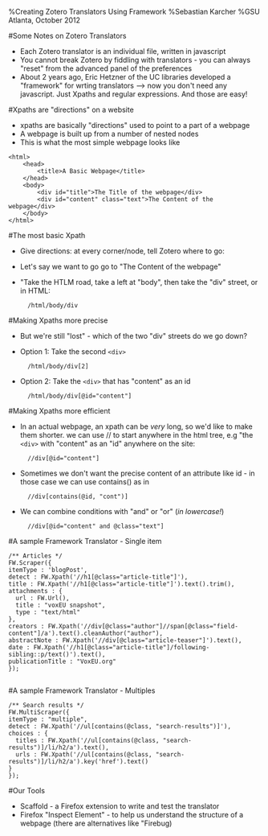 %Creating Zotero Translators Using Framework
%Sebastian Karcher
%GSU Atlanta, October 2012

#Some Notes on Zotero Translators
* Each Zotero translator is an individual file, written in javascript
* You cannot break Zotero by fiddling with translators - you can always "reset" from the advanced panel of the preferences
* About 2 years ago, Eric Hetzner of the UC libraries developed a "framework" for wrting translators --> now you don't need any javascript. Just Xpaths and regular expressions. And those are easy!

#Xpaths are "directions" on a website
* xpaths are basically "directions" used to point to a part of a webpage
* A webpage is built up from a number of nested nodes
* This is what the most simple webpage looks like

~~~~~~
<html>
	<head>
		<title>A Basic Webpage</title>
	</head>
	<body>
		<div id="title">The Title of the webpage</div>
		<div id="content" class="text">The Content of the webpage</div>
	</body>
</html>
~~~~~~~~~~

#The most basic Xpath
* Give directions: at every corner/node, tell Zotero where to go:
* Let's say we want to go go to "The Content of the webpage"
* "Take the HTLM road, take a left at "body", then take the "div" street, or in HTML:

		/html/body/div

#Making Xpaths more precise
* But we're still "lost" - which of the two "div" streets do we go down?
* Option 1: Take the second `<div>`
		
		/html/body/div[2]
* Option 2: Take the `<div>` that has "content" as an id
		
		/html/body/div[@id="content"]
		
#Making Xpaths more efficient
* In an actual webpage, an xpath can be *very* long, so we'd like to make them shorter. we can use // to start anywhere in the html tree, e.g "the `<div>` with "content" as an "id" anywhere on the site:
		
		//div[@id="content"]
		
* Sometimes we don't want the precise content of an attribute like id - in those case we can use contains() as in
		
		//div[contains(@id, "cont")]

* We can combine conditions with "and" or "or" (*in lowercase!*)
		
		//div[@id="content" and @class="text"]
		
#A sample Framework Translator - Single item

~~~~~~
/** Articles */
FW.Scraper({
itemType : 'blogPost',
detect : FW.Xpath('//h1[@class="article-title"]'),
title : FW.Xpath('//h1[@class="article-title"]').text().trim(),
attachments : {
  url : FW.Url(),
  title : "voxEU snapshot",
  type : "text/html"
},
creators : FW.Xpath('//div[@class="author"]//span[@class="field-content"]/a').text().cleanAuthor("author"),
abstractNote : FW.Xpath('//div[@class="article-teaser"]').text(),
date : FW.Xpath('//h1[@class="article-title"]/following-sibling::p/text()').text(),
publicationTitle : "VoxEU.org"
});
 
~~~~~~~~~

#A sample Framework Translator - Multiples

~~~~~~
/** Search results */
FW.MultiScraper({
itemType : "multiple",
detect : FW.Xpath('//ul[contains(@class, "search-results")]'),
choices : {
  titles : FW.Xpath('//ul[contains(@class, "search-results")]/li/h2/a').text(),
  urls : FW.Xpath('//ul[contains(@class, "search-results")]/li/h2/a').key('href').text()
}
});
~~~~~~~~~

#Our Tools

* Scaffold - a Firefox extension to write and test the translator
* Firefox "Inspect Element" - to help us understand the structure of a webpage (there are alternatives like "Firebug)
